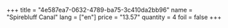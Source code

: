 +++
title = "4e587ea7-0632-4789-ba75-3c410da2bb96"
name = "Spirebluff Canal"
lang = ["en"]
price = "13.57"
quantity = 4
foil = false
+++

